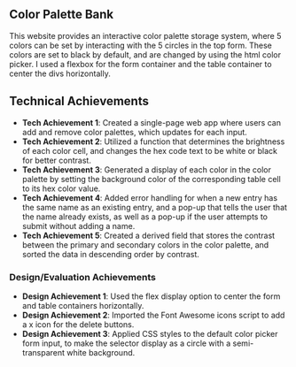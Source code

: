 ## Color Palette Bank
This website provides an interactive color palette storage system, where 5 colors can be set by interacting with the 5 circles in the top form. These colors are set to black by default, and are changed by using the html color picker. I used a flexbox for the form container and the table container to center the divs horizontally. 

## Technical Achievements
- **Tech Achievement 1**: Created a single-page web app where users can add and remove color palettes, which updates for each input. 
- **Tech Achievement 2**: Utilized a function that determines the brightness of each color cell, and changes the hex code text to be white or black for better contrast. 
- **Tech Achievement 3**: Generated a display of each color in the color palette by setting the background color of the corresponding table cell to its hex color value. 
- **Tech Achievement 4**: Added error handling for when a new entry has the same name as an existing entry, and a pop-up that tells the user that the name already exists, as well as a pop-up if the user attempts to submit without adding a name. 
- **Tech Achievement 5**: Created a derived field that stores the contrast between the primary and secondary colors in the color palette, and sorted the data in descending order by contrast.
 
### Design/Evaluation Achievements
- **Design Achievement 1**: Used the flex display option to center the form and table containers horizontally. 
- **Design Achievement 2**: Imported the Font Awesome icons script to add a x icon for the delete buttons.
- **Design Achievement 3**: Applied CSS styles to the default color picker form input, to make the selector display as a circle with a semi-transparent white background.
